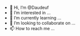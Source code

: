 - 👋 Hi, I’m @Daudeuf
- 👀 I’m interested in ...
- 🌱 I’m currently learning ...
- 💞️ I’m looking to collaborate on ...
- 📫 How to reach me ...

<!---
Daudeuf/Daudeuf is a ✨ special ✨ repository because its `README.md` (this file) appears on your GitHub profile.
You can click the Preview link to take a look at your changes.
--->
